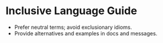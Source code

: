 
# Inclusive Language Guide

- Prefer neutral terms; avoid exclusionary idioms.
- Provide alternatives and examples in docs and messages.
